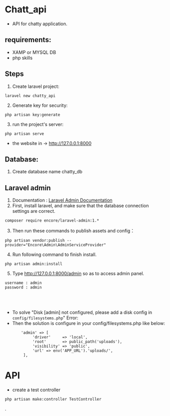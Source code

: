 # Chatt_api
- API for chatty application.

## requirements:
- XAMP or MYSQL DB
- php skills

## Steps
1. Create laravel project:
```
laravel new chatty_api
```
2. Generate key for security:
```
php artisan key:generate
```
3. run the project's server:
```
php artisan serve
```
- the website in -> http://127.0.0.1:8000


## Database:
1. Create database name chatty_db

## Laravel admin
1. Documentation : [Laravel Admin Documentation](https://laravel-admin.org/docs/en/installation)
2. First, install laravel, and make sure that the database connection settings are correct.
```
composer require encore/laravel-admin:1.*
```
3. Then run these commands to publish assets and config：
```
php artisan vendor:publish --provider="Encore\Admin\AdminServiceProvider"
```
4. Run following command to finish install.
```
php artisan admin:install
```
5. Type http://127.0.0.1:8000/admin so as to access admin panel.
``` 
username : admin
password : admin
```

<br><br>
- To solve "Disk [admin] not configured, please add a disk config in `config/filesystems.php`" Error:
- Then the solution is configure in your config/filesystems.php like below:
```
       'admin' => [
            'driver'     => 'local',
            'root'       => public_path('uploads'),
            'visibility' => 'public',
            'url' => env('APP_URL').'uploads/',
        ],
```
# API

- create a test controller
```
php artisan make:controller TestController
```

.
